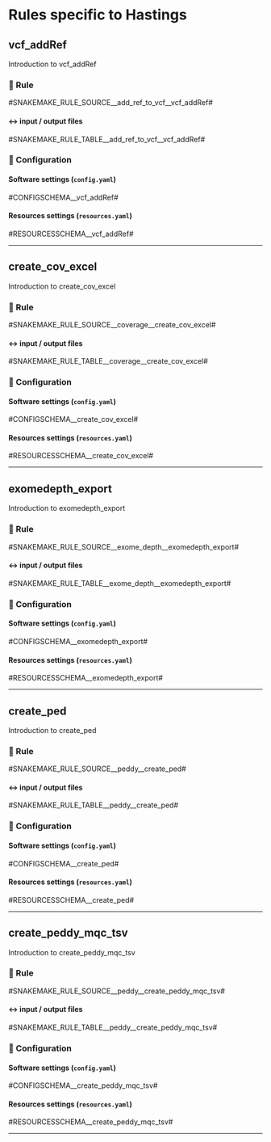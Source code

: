 # Rules specific to Hastings

## vcf_addRef
Introduction to vcf_addRef

### :snake: Rule

#SNAKEMAKE_RULE_SOURCE__add_ref_to_vcf__vcf_addRef#

#### :left_right_arrow: input / output files

#SNAKEMAKE_RULE_TABLE__add_ref_to_vcf__vcf_addRef#

### :wrench: Configuration

#### Software settings (`config.yaml`)

#CONFIGSCHEMA__vcf_addRef#

#### Resources settings (`resources.yaml`)

#RESOURCESSCHEMA__vcf_addRef#

---

## create_cov_excel
Introduction to create_cov_excel

### :snake: Rule

#SNAKEMAKE_RULE_SOURCE__coverage__create_cov_excel#

#### :left_right_arrow: input / output files

#SNAKEMAKE_RULE_TABLE__coverage__create_cov_excel#

### :wrench: Configuration

#### Software settings (`config.yaml`)

#CONFIGSCHEMA__create_cov_excel#

#### Resources settings (`resources.yaml`)

#RESOURCESSCHEMA__create_cov_excel#

---
## exomedepth_export
Introduction to exomedepth_export

### :snake: Rule

#SNAKEMAKE_RULE_SOURCE__exome_depth__exomedepth_export#

#### :left_right_arrow: input / output files

#SNAKEMAKE_RULE_TABLE__exome_depth__exomedepth_export#

### :wrench: Configuration

#### Software settings (`config.yaml`)

#CONFIGSCHEMA__exomedepth_export#

#### Resources settings (`resources.yaml`)

#RESOURCESSCHEMA__exomedepth_export#

---
## create_ped
Introduction to create_ped

### :snake: Rule

#SNAKEMAKE_RULE_SOURCE__peddy__create_ped#

#### :left_right_arrow: input / output files

#SNAKEMAKE_RULE_TABLE__peddy__create_ped#

### :wrench: Configuration

#### Software settings (`config.yaml`)

#CONFIGSCHEMA__create_ped#

#### Resources settings (`resources.yaml`)

#RESOURCESSCHEMA__create_ped#

---
## create_peddy_mqc_tsv
Introduction to create_peddy_mqc_tsv

### :snake: Rule

#SNAKEMAKE_RULE_SOURCE__peddy__create_peddy_mqc_tsv#

#### :left_right_arrow: input / output files

#SNAKEMAKE_RULE_TABLE__peddy__create_peddy_mqc_tsv#

### :wrench: Configuration

#### Software settings (`config.yaml`)

#CONFIGSCHEMA__create_peddy_mqc_tsv#

#### Resources settings (`resources.yaml`)

#RESOURCESSCHEMA__create_peddy_mqc_tsv#

---